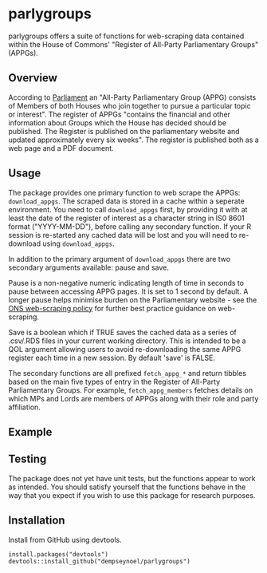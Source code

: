# parlygroups
parlygroups offers a suite of functions for web-scraping data contained within the House of Commons' "Register of All-Party Parliamentary Groups" (APPGs).

## Overview
According to [Parliament](https://publications.parliament.uk/pa/cm/cmallparty/191105/introduction.htm) an "All-Party Parliamentary Group (APPG) consists of Members of both Houses who join together to pursue a particular topic or interest". The register of APPGs "contains the financial and other information about Groups which the House has decided should be published. The Register is published on the parliamentary website and updated approximately every six weeks". The register is published both as a web page and a PDF document.

## Usage
The package provides one primary function to web scrape the APPGs: ```download_appgs```. The scraped data is stored in a cache within a seperate environment. You need to call ```download_appgs``` first, by providing it with at least the date of the register of interest as a character string in IS0 8601 format ("YYYY-MM-DD"), before calling any secondary function. If your R session is re-started any cached data will be lost and you will need to re-download using ```download_appgs```.

In addition to the primary argument of ```download_appgs``` there are two secondary arguments available: pause and save.

Pause is a non-negative numeric indicating length of time in seconds to pause between accessing APPG pages. It is set to 1 second by default. A longer pause helps minimise burden on the Parliamentary website - see the [ONS web-scraping policy](https://www.ons.gov.uk/aboutus/transparencyandgovernance/lookingafterandusingdataforpublicbenefit/policies/policieswebscrapingpolicy) for further best practice guidance on web-scraping.

Save is a boolean which if TRUE saves the cached data as a series of .csv/.RDS files in your current working directory. This is intended to be a QOL argument allowing users to avoid re-downloading the same APPG register each time in a new session. By default 'save' is FALSE. 

The secondary functions are all prefixed ```fetch_appg_*``` and return tibbles based on the main five types of entry in the Register of All-Party Parliamentary Groups. For example, ```fetch_appg_members``` fetches details on which MPs and Lords are members of APPGs along with their role and party affiliation. 

## Example

## Testing 
The package does not yet have unit tests, but the functions appear to work as intended. You should satisfy yourself that the functions behave in the way that you expect if you wish to use this package for research purposes.

## Installation
Install from GitHub using devtools.
```
install.packages("devtools")
devtools::install_github("dempseynoel/parlygroups")
```
